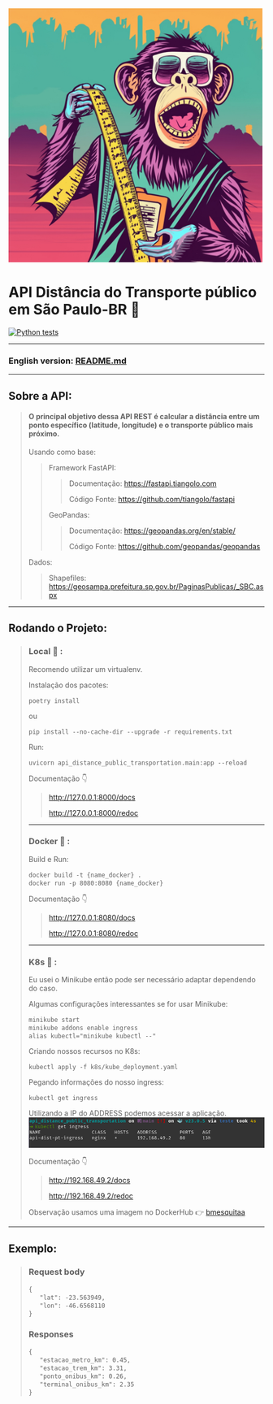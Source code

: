 
<img src="api_distance_public_transportation.jpeg" width="500">

# API Distância do Transporte público em São Paulo-BR :bus:
[![Python tests](https://github.com/BrunoMesquitaa/api_distance_public_transportation/actions/workflows/pytest.yml/badge.svg)](https://github.com/BrunoMesquitaa/api_distance_public_transportation/actions/workflows/pytest.yml)

---

### **English version**: <a href="https://github.com/BrunoMesquitaa/api_distance_public_transportation/blob/main/README-eng.md">README.md</a>

---
## Sobre a API:
> #### O principal objetivo dessa API REST é calcular a distância entre um ponto específico (latitude, longitude) e o transporte público mais próximo.
>
> Usando como base: 
>
>> Framework FastAPI:
>>> Documentação: https://fastapi.tiangolo.com
>>>
>>> Código Fonte: https://github.com/tiangolo/fastapi
>>
>> GeoPandas:
>>> Documentação: https://geopandas.org/en/stable/
>>>
>>> Código Fonte: https://github.com/geopandas/geopandas
>
> Dados:
>
>> Shapefiles: https://geosampa.prefeitura.sp.gov.br/PaginasPublicas/_SBC.aspx
---

## Rodando o Projeto:
> ### Local :3rd_place_medal: :
>
> Recomendo utilizar um virtualenv.
>
> Instalação dos pacotes:
>```console
> poetry install
> ```
> ou
>```console
> pip install --no-cache-dir --upgrade -r requirements.txt
> ```
>
> Run:
> ```console
> uvicorn api_distance_public_transportation.main:app --reload
> ```
> 
> Documentação :point_down:
>> http://127.0.0.1:8000/docs
>>
>> http://127.0.0.1:8000/redoc
> ---
> ### Docker :2nd_place_medal: :
>
> Build e Run:
> ```console
> docker build -t {name_docker} .
> docker run -p 8080:8080 {name_docker}
> ```
> Documentação :point_down:
>> http://127.0.0.1:8080/docs
>>
>> http://127.0.0.1:8080/redoc
> ---
> ### K8s :1st_place_medal: :
> Eu usei o Minikube então pode ser necessário adaptar dependendo do caso.
>
> Algumas configurações interessantes se for usar Minikube:
> ```console
> minikube start
> minikube addons enable ingress
> alias kubectl="minikube kubectl --"
> ```
> Criando nossos recursos no K8s:
> ```console
> kubectl apply -f k8s/kube_deployment.yaml
> ```
> Pegando informações do nosso ingress:
> ```console
> kubectl get ingress
> ```
> 
> Utilizando a IP do ADDRESS podemos acessar a aplicação.
> ![get ingress](images/ingress.png)
>
> Documentação :point_down:
>> http://192.168.49.2/docs
>>
>> http://192.168.49.2/redoc
>
> Observação usamos uma imagem no DockerHub :point_right: [bmesquitaa](https://hub.docker.com/repository/docker/bmesquitaa/api_distance_public_transportation/general)
---

## Exemplo:
> ### Request body
> ```console
> {
>    "lat": -23.563949,
>    "lon": -46.6568110
> }
> ```
> ### Responses
> ```console
> {
>    "estacao_metro_km": 0.45,
>    "estacao_trem_km": 3.31,
>    "ponto_onibus_km": 0.26,
>    "terminal_onibus_km": 2.35
> }
> ```
